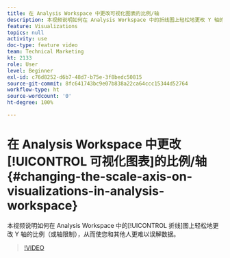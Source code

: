 ```yaml
---
title: 在 Analysis Workspace 中更改可视化图表的比例/轴
description: 本视频说明如何在 Analysis Workspace 中的折线图上轻松地更改 Y 轴的比例（或轴限制），从而使您和其他人更难以误解数据。
feature: Visualizations
topics: null
activity: use
doc-type: feature video
team: Technical Marketing
kt: 2133
role: User
level: Beginner
exl-id: c76d8252-d6b7-48d7-b75e-3f8bedc50815
source-git-commit: 8fc641743bc9e07b838a22ca64ccc15344d52764
workflow-type: ht
source-wordcount: '0'
ht-degree: 100%

---
```


# 在 Analysis Workspace 中更改[!UICONTROL 可视化图表]的比例/轴 {#changing-the-scale-axis-on-visualizations-in-analysis-workspace}

本视频说明如何在 Analysis Workspace 中的[!UICONTROL 折线]图上轻松地更改 Y 轴的比例（或轴限制），从而使您和其他人更难以误解数据。

>[!VIDEO](https://video.tv.adobe.com/v/24708/?quality=12&learn=on)
